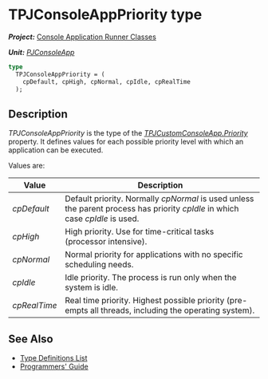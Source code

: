 # TPJConsoleAppPriority type

***Project:*** [Console Application Runner Classes](../API.md)

***Unit:*** [_PJConsoleApp_](./PJConsoleApp.md)

```pascal
type
  TPJConsoleAppPriority = (
    cpDefault, cpHigh, cpNormal, cpIdle, cpRealTime
  );
```

## Description

_TPJConsoleAppPriority_ is the type of the [_TPJCustomConsoleApp.Priority_](./TPJCustomConsoleApp-Priority.md) property. It defines values for each possible priority level with which an application can be executed.

Values are:

| Value | Description |
|-------|-------------|
| _cpDefault_ | Default priority. Normally _cpNormal_ is used unless the parent process has priority _cpIdle_ in which case _cpIdle_ is used. |
| _cpHigh_ | High priority. Use for time-critical tasks (processor intensive). |
| _cpNormal_ | Normal priority for applications with no specific scheduling needs. |
| _cpIdle_ | Idle priority. The process is run only when the system is idle. |
| _cpRealTime_ | Real time priority. Highest possible priority (pre-empts all threads, including the operating system). |

## See Also

* [Type Definitions List](./Types.md)
* [Programmers' Guide](../API.md)
